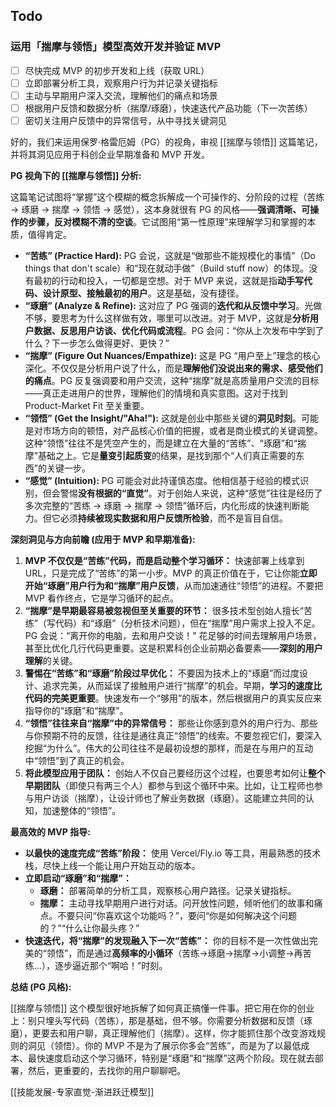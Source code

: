 ## Todo
### 运用「揣摩与领悟」模型高效开发并验证 MVP
- [ ] 尽快完成 MVP 的初步开发和上线（获取 URL）
- [ ] 立即部署分析工具，观察用户行为并记录关键指标
- [ ] 主动与早期用户深入交流，理解他们的痛点和场景
- [ ] 根据用户反馈和数据分析（揣摩/琢磨），快速迭代产品功能（下一次苦练）
- [ ] 密切关注用户反馈中的异常信号，从中寻找关键洞见

好的，我们来运用保罗·格雷厄姆（PG）的视角，审视 [[揣摩与领悟]] 这篇笔记，并将其洞见应用于科创企业早期准备和 MVP 开发。

**PG 视角下的 [[揣摩与领悟]] 分析:**

这篇笔记试图将“掌握”这个模糊的概念拆解成一个可操作的、分阶段的过程（苦练 -> 琢磨 -> 揣摩 -> 领悟 -> 感觉），这本身就很有 PG 的风格——**强调清晰、可操作的步骤，反对模糊不清的空谈**。它试图用“第一性原理”来理解学习和掌握的本质，值得肯定。

*   **“苦练” (Practice Hard):** PG 会说，这就是“做那些不能规模化的事情”（Do things that don't scale）和“现在就动手做”（Build stuff now）的体现。没有最初的行动和投入，一切都是空想。对于 MVP 来说，这就是指**动手写代码、设计原型、接触最初的用户**。这是基础，没有捷径。
*   **“琢磨” (Analyze & Refine):** 这对应了 PG 强调的**迭代和从反馈中学习**。光做不够，要思考为什么这样做有效，哪里可以改进。对于 MVP，这就是**分析用户数据、反思用户访谈、优化代码或流程**。PG 会问：“你从上次发布中学到了什么？下一步怎么做得更好、更快？”
*   **“揣摩” (Figure Out Nuances/Empathize):** 这是 PG “用户至上”理念的核心深化。不仅仅是分析用户说了什么，而是**理解他们没说出来的需求、感受他们的痛点**。PG 反复强调要和用户交流，这种“揣摩”就是高质量用户交流的目标——真正走进用户的世界，理解他们的情境和真实意图。这对于找到 Product-Market Fit 至关重要。
*   **“领悟” (Get the Insight/"Aha!"):** 这就是创业中那些关键的**洞见时刻**。可能是对市场方向的顿悟，对产品核心价值的把握，或者是商业模式的关键调整。这种“领悟”往往不是凭空产生的，而是建立在大量的“苦练”、“琢磨”和“揣摩”基础之上。它是**量变引起质变**的结果，是找到那个“人们真正需要的东西”的关键一步。
*   **“感觉” (Intuition):** PG 可能会对此持谨慎态度。他相信基于经验的模式识别，但会警惕**没有根据的“直觉”**。对于创始人来说，这种“感觉”往往是经历了多次完整的“苦练 -> 琢磨 -> 揣摩 -> 领悟”循环后，内化形成的快速判断能力。但它必须**持续被现实数据和用户反馈所检验**，而不是盲目自信。

**深刻洞见与方向前瞻 (应用于 MVP 和早期准备):**

1.  **MVP 不仅仅是“苦练”代码，而是启动整个学习循环：** 快速部署上线拿到 URL，只是完成了“苦练”的第一小步。MVP 的真正价值在于，它让你能**立即开始“琢磨”用户行为和“揣摩”用户反馈**，从而加速通往“领悟”的进程。不要把 MVP 看作终点，它是学习循环的起点。
2.  **“揣摩”是早期最容易被忽视但至关重要的环节：** 很多技术型创始人擅长“苦练”（写代码）和“琢磨”（分析技术问题），但在“揣摩”用户需求上投入不足。PG 会说：“离开你的电脑，去和用户交谈！” 花足够的时间去理解用户场景，甚至比优化几行代码更重要。这是积累科创企业前期必备要素——**深刻的用户理解**的关键。
3.  **警惕在“苦练”和“琢磨”阶段过早优化：** 不要因为技术上的“琢磨”而过度设计、追求完美，从而延误了接触用户进行“揣摩”的机会。早期，**学习的速度比代码的完美更重要**。快速发布一个“够用”的版本，然后根据用户的真实反应来指导你的“琢磨”和“揣摩”。
4.  **“领悟”往往来自“揣摩”中的异常信号：** 那些让你感到意外的用户行为、那些与你预期不符的反馈，往往是通往真正“领悟”的线索。不要忽视它们，要深入挖掘“为什么”。伟大的公司往往不是最初设想的那样，而是在与用户的互动中“领悟”到了真正的机会。
5.  **将此模型应用于团队：** 创始人不仅自己要经历这个过程，也要思考如何让**整个早期团队**（即使只有两三个人）都参与到这个循环中来。比如，让工程师也参与用户访谈（揣摩），让设计师也了解业务数据（琢磨）。这能建立共同的认知，加速整体的“领悟”。

**最高效的 MVP 指导:**

*   **以最快的速度完成“苦练”阶段：** 使用 Vercel/Fly.io 等工具，用最熟悉的技术栈，尽快上线一个能让用户开始互动的版本。
*   **立即启动“琢磨”和“揣摩”：**
    *   **琢磨：** 部署简单的分析工具，观察核心用户路径。记录关键指标。
    *   **揣摩：** 主动寻找早期用户进行对话。问开放性问题，倾听他们的故事和痛点。不要只问“你喜欢这个功能吗？”，要问“你是如何解决这个问题的？”“什么让你最头疼？”
*   **快速迭代，将“揣摩”的发现融入下一次“苦练”：** 你的目标不是一次性做出完美的“领悟”，而是通过**高频率的小循环**（苦练->琢磨->揣摩->小调整->再苦练...），逐步逼近那个“啊哈！”时刻。

**总结 (PG 风格):**

[[揣摩与领悟]] 这个模型很好地拆解了如何真正搞懂一件事。把它用在你的创业上：别只埋头写代码（苦练），那是基础，但不够。你需要分析数据和反馈（琢磨），更要去和用户聊，真正理解他们（揣摩）。这样，你才能抓住那个改变游戏规则的洞见（领悟）。你的 MVP 不是为了展示你多会“苦练”，而是为了以最低成本、最快速度启动这个学习循环，特别是“琢磨”和“揣摩”这两个阶段。现在就去部署，然后，更重要的，去找你的用户聊聊吧。



[[技能发展-专家直觉-渐进跃迁模型]]